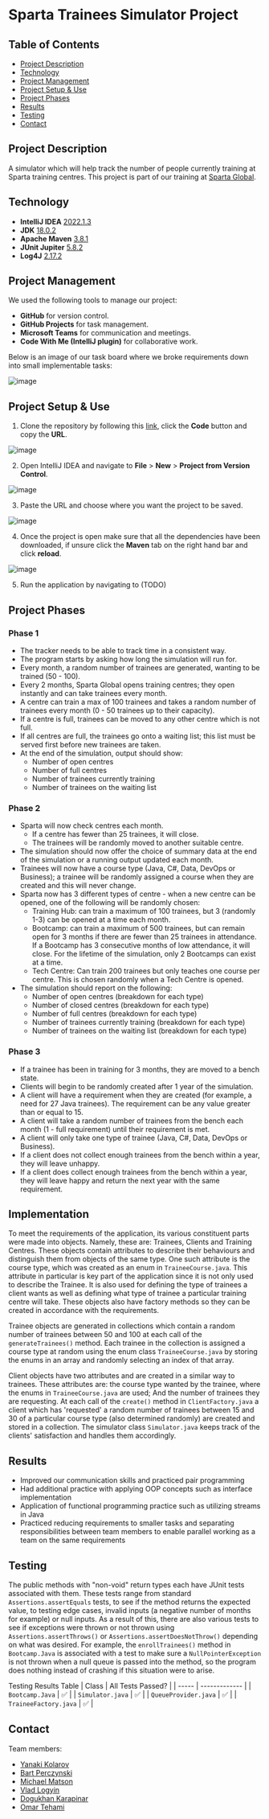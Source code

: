 # Sparta Trainees Simulator Project

## Table of Contents
* [Project Description](#project-description)
* [Technology](#technology)
* [Project Management](#project-management)
* [Project Setup & Use](#project-setup--use)
* [Project Phases](#project-phases)
* [Results](#results)
* [Testing](#testing)
* [Contact](#contact)

## Project Description

A simulator which will help track the number of people currently training at Sparta training centres. This project is part of our training at [Sparta Global](https://www.spartaglobal.com/).

## Technology
- __IntelliJ IDEA__ [2022.1.3](https://www.jetbrains.com/idea/download/#section=windows)
- __JDK__ [18.0.2](https://jdk.java.net/18/)
- __Apache Maven__ [3.8.1](https://maven.apache.org/download.cgi)
- __JUnit Jupiter__ [5.8.2](https://mvnrepository.com/artifact/org.junit.jupiter/junit-jupiter-api/5.8.2)
- __Log4J__ [2.17.2](https://mvnrepository.com/artifact/org.apache.logging.log4j/log4j-core/2.17.2)

## Project Management
We used the following tools to manage our project:
- __GitHub__ for version control.
- __GitHub Projects__ for task management.
- __Microsoft Teams__ for communication and meetings.
- __Code With Me (IntelliJ plugin)__ for collaborative work.

Below is an image of our task board where we broke requirements down into small implementable tasks:

![image](/images/TaskBoard.JPG)

## Project Setup & Use

1. Clone the repository by following this [link](https://github.com/vladlogyin/ubiquitous-pancake-sparta.git), click the __Code__ button and copy the __URL__.

![image](/images/CloneRepo.jpg)

2. Open IntelliJ IDEA and navigate to __File__ > __New__ > __Project from Version Control__.

![image](/images/IntelliJNewProject.JPG)

3. Paste the URL and choose where you want the project to be saved.

![image](/images/PasteURL.JPG)

4. Once the project is open make sure that all the dependencies have been downloaded, if unsure click the __Maven__ tab on the right hand bar and click __reload__.

![image](/images/MavenDependencies.JPG)

5. Run the application by navigating to (TODO)

## Project Phases

### Phase 1
- The tracker needs to be able to track time in a consistent way.
- The program starts by asking how long the simulation will run for.
- Every month, a random number of trainees are generated, wanting to be trained (50 - 100).
- Every 2 months, Sparta Global opens training centres; they open instantly and can take trainees every month.
- A centre can train a max of 100 trainees and takes a random number of trainees every month (0 - 50 trainees up to their capacity).
- If a centre is full, trainees can be moved to any other centre which is not full.
- If all centres are full, the trainees go onto a waiting list; this list must be served first before new trainees are taken.
- At the end of the simulation, output should show:
  - Number of open centres
  - Number of full centres
  - Number of trainees currently training
  - Number of trainees on the waiting list

### Phase 2
- Sparta will now check centres each month.
  - If a centre has fewer than 25 trainees, it will close.
  - The trainees will be randomly moved to another suitable centre.
- The simulation should now offer the choice of summary data at the end of the simulation or a running output updated each month.
- Trainees will now have a course type (Java, C#, Data, DevOps or Business); a trainee will be randomly assigned a course when they are created and this will never change.
- Sparta now has 3 different types of centre - when a new centre can be opened, one of the following will be randomly chosen:
  - Training Hub: can train a maximum of 100 trainees, but 3 (randomly 1-3) can be opened at a time each month.
  - Bootcamp: can train a maximum of 500 trainees, but can remain open for 3 months if there are fewer than 25 trainees in attendance. If a Bootcamp has 3 consecutive months of low attendance, it will close. For the lifetime of the simulation, only 2 Bootcamps can exist at a time.
  - Tech Centre: Can train 200 trainees but only teaches one course per centre. This is chosen randomly when a Tech Centre is opened.
- The simulation should report on the following:
  - Number of open centres (breakdown for each type)
  - Number of closed centres (breakdown for each type)
  - Number of full centres (breakdown for each type)
  - Number of trainees currently training (breakdown for each type)
  - Number of trainees on the waiting list (breakdown for each type)

### Phase 3
- If a trainee has been in training for 3 months, they are moved to a bench state.
- Clients will begin to be randomly created after 1 year of the simulation.
- A client will have a requirement when they are created (for example, a need for 27 Java trainees). The requirement can be any value greater than or equal to 15.
- A client will take a random number of trainees from the bench each month (1 - full requirement) until their requirement is met.
- A client will only take one type of trainee (Java, C#, Data, DevOps or Business).
- If a client does not collect enough trainees from the bench within a year, they will leave unhappy.
- If a client does collect enough trainees from the bench within a year, they will leave happy and return the next year with the same requirement.

## Implementation

To meet the requirements of the application, its various constituent parts were made into objects. Namely, these are: Trainees, Clients and Training Centres. These objects contain attributes to describe their behaviours and distinguish them from objects of the same type. One such attribute is the course type, which was created as an enum in ```TraineeCourse.java```. This attribute in particular is key part of the application since it is not only used to describe the Trainee. It is also used for defining the type of trainees a client wants as well as defining what type of trainee a particular training centre will take. These objects also have factory methods so they can be created in accordance with the requirements.

Trainee objects are generated in collections which contain a random number of trainees between 50 and 100 at each call of the ```generateTrainees()``` method. Each trainee in the collection is assigned a course type at random using the enum class ```TraineeCourse.java``` by storing the enums in an array and randomly selecting an index of that array.

Client objects have two attributes and are created in a similar way to trainees. These attributes are: the course type wanted by the trainee, where the enums in ```TraineeCourse.java``` are used; And the number of trainees they are requesting. At each call of the ```create()``` method in ```ClientFactory.java``` a client which has 'requested' a random number of trainees between 15 and 30 of a particular course type (also determined randomly) are created and stored in a collection. The simulator class ```Simulator.java``` keeps track of the clients' satisfaction and handles them accordingly.








## Results

- Improved our communication skills and practiced pair programming
- Had additional practice with applying OOP concepts such as interface implementation 
- Application of functional programming practice such as utilizing streams in Java
- Practiced reducing requirements to smaller tasks and separating responsibilities between team members to enable parallel working as a team on the same requirements

## Testing

The public methods with "non-void" return types each have JUnit tests associated with them. These tests range from standard ```Assertions.assertEquals``` tests, to see if the method returns the expected value, to testing edge cases, invalid inputs (a negative number of months for example) or null inputs. As a result of this, there are also various tests to see if exceptions were thrown or not thrown using ```Assertions.assertThrows()``` or ```Assertions.assertDoesNotThrow()``` depending on what was desired. For example, the ```enrollTrainees()``` method in ```Bootcamp.Java``` is associated with a test to make sure a ```NullPointerException``` is not thrown when a null queue is passed into the method, so the program does nothing instead of crashing if this situation were to arise.

Testing Results Table
| Class | All Tests Passed? |
| ----- | ------------- |
| ```Bootcamp.Java``` | :white_check_mark: | 
| ```Simulator.java``` | :white_check_mark: | 
| ```QueueProvider.java``` | :white_check_mark: | 
| ```TraineeFactory.java``` | :white_check_mark: | 
        
          

## Contact
Team members:
- [Yanaki Kolarov](https://github.com/ykolarov)
- [Bart Perczynski](https://github.com/Baaartosz)
- [Michael Matson](https://github.com/M-Matson)
- [Vlad Logyin](https://github.com/vladlogyin)
- [Dogukhan Karapinar](https://github.com/DogukhanK)
- [Omar Tehami](https://github.com/OTDZ)
